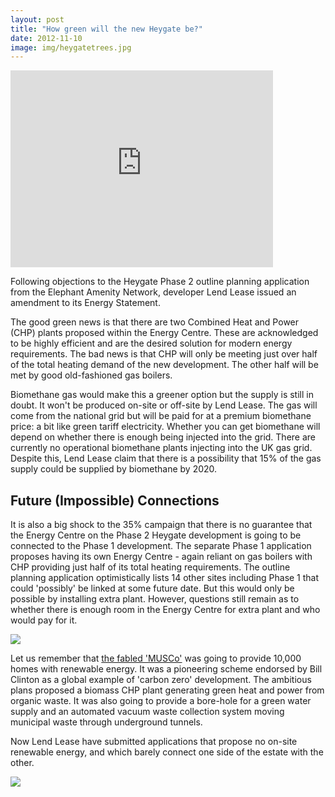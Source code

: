 ```yaml
---
layout: post
title: "How green will the new Heygate be?"
date: 2012-11-10
image: img/heygatetrees.jpg
---
```

<iframe width="420" height="315" src="https://www.youtube.com/embed/M9H_K3msMSc" frameborder="0" allowfullscreen></iframe>

Following objections to the Heygate Phase 2 outline planning application from the Elephant Amenity Network, developer Lend Lease issued an amendment to its Energy Statement.

The good green news is that there are two Combined Heat and Power (CHP) plants proposed within the Energy Centre. These are acknowledged to be highly efficient and are the desired solution for modern energy requirements. The bad news is that CHP will only be meeting just over half of the total heating demand of the new development. The other half will be met by good old-fashioned gas boilers. 

Biomethane gas would make this a greener option but the supply is still in doubt. It won't be produced on-site or off-site by Lend Lease. The gas will come from the national grid but will be paid for at a premium biomethane price: a bit like green tariff electricity. Whether you can get biomethane will depend on whether there is enough being injected into the grid. There are currently no operational biomethane plants injecting into the UK gas grid. Despite this, Lend Lease claim that there is a possibility that 15% of the gas supply could be supplied by biomethane by 2020. 

## Future (Impossible) Connections
It is also a big shock to the 35% campaign that there is no guarantee that the Energy Centre on the Phase 2 Heygate development is going to be connected to the Phase 1 development. The separate Phase 1 application proposes having its own Energy Centre - again reliant on gas boilers with CHP providing just half of its total heating requirements. The outline planning application optimistically lists 14 other sites including Phase 1 that could 'possibly' be linked at some future date. But this would only be possible by installing extra plant. However, questions still remain as to whether there is enough room in the Energy Centre for extra plant and who would pay for it. 

![](https://crappistmartin.github.io/images/energy9.png)

Let us remember that [the fabled 'MUSCo'](https://www.london-se1.co.uk/news/view/2270) was going to provide 10,000 homes with renewable energy. It was a pioneering scheme endorsed by Bill Clinton as a global example of 'carbon zero' development. The ambitious plans proposed a biomass CHP plant generating green heat and power from organic waste. It was also going to provide a bore-hole for a green water supply and an automated vacuum waste collection system moving municipal waste through underground tunnels.

Now Lend Lease have submitted applications that propose no on-site renewable energy, and which barely connect one side of the estate with the other. 

![](https://www.bdunlop.com/images/Elephant-and-Castle/energy_envrnmtl-services_lge.gif)
